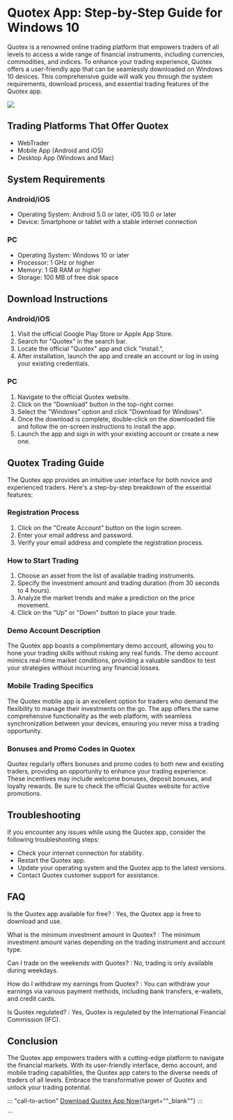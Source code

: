 # Quotex App: Step-by-Step Guide for Windows 10

Quotex is a renowned online trading platform that empowers traders of
all levels to access a wide range of financial instruments, including
currencies, commodities, and indices. To enhance your trading
experience, Quotex offers a user-friendly app that can be seamlessly
downloaded on Windows 10 devices. This comprehensive guide will walk you
through the system requirements, download process, and essential trading
features of the Quotex app.

[![](https://static.quotex.io/files/1_en/300_250.jpg)](https://traff.sbs/brokerqxsignupf)

## Trading Platforms That Offer Quotex

-   WebTrader
-   Mobile App (Android and iOS)
-   Desktop App (Windows and Mac)

## System Requirements

### Android/iOS

-   Operating System: Android 5.0 or later, iOS 10.0 or later
-   Device: Smartphone or tablet with a stable internet connection

### PC

-   Operating System: Windows 10 or later
-   Processor: 1 GHz or higher
-   Memory: 1 GB RAM or higher
-   Storage: 100 MB of free disk space

## Download Instructions

### Android/iOS

1.  Visit the official Google Play Store or Apple App Store.
2.  Search for "Quotex" in the search bar.
3.  Locate the official "Quotex" app and click "Install.",
4.  After installation, launch the app and create an account or log in
    using your existing credentials.

### PC

1.  Navigate to the official Quotex website.
2.  Click on the "Download" button in the top-right corner.
3.  Select the "Windows" option and click "Download for
    Windows".
4.  Once the download is complete, double-click on the downloaded file
    and follow the on-screen instructions to install the app.
5.  Launch the app and sign in with your existing account or create a
    new one.

## Quotex Trading Guide

The Quotex app provides an intuitive user interface for both novice and
experienced traders. Here\'s a step-by-step breakdown of the essential
features:

### Registration Process

1.  Click on the "Create Account" button on the login screen.
2.  Enter your email address and password.
3.  Verify your email address and complete the registration process.

### How to Start Trading

1.  Choose an asset from the list of available trading instruments.
2.  Specify the investment amount and trading duration (from 30 seconds
    to 4 hours).
3.  Analyze the market trends and make a prediction on the price
    movement.
4.  Click on the "Up" or "Down" button to place your trade.

### Demo Account Description

The Quotex app boasts a complimentary demo account, allowing you to hone
your trading skills without risking any real funds. The demo account
mimics real-time market conditions, providing a valuable sandbox to test
your strategies without incurring any financial losses.

### Mobile Trading Specifics

The Quotex mobile app is an excellent option for traders who demand the
flexibility to manage their investments on the go. The app offers the
same comprehensive functionality as the web platform, with seamless
synchronization between your devices, ensuring you never miss a trading
opportunity.

### Bonuses and Promo Codes in Quotex

Quotex regularly offers bonuses and promo codes to both new and existing
traders, providing an opportunity to enhance your trading experience.
These incentives may include welcome bonuses, deposit bonuses, and
loyalty rewards. Be sure to check the official Quotex website for active
promotions.

## Troubleshooting

If you encounter any issues while using the Quotex app, consider the
following troubleshooting steps:

-   Check your internet connection for stability.
-   Restart the Quotex app.
-   Update your operating system and the Quotex app to the latest
    versions.
-   Contact Quotex customer support for assistance.

## FAQ

Is the Quotex app available for free?
:   Yes, the Quotex app is free to download and use.

What is the minimum investment amount in Quotex?
:   The minimum investment amount varies depending on the trading
    instrument and account type.

Can I trade on the weekends with Quotex?
:   No, trading is only available during weekdays.

How do I withdraw my earnings from Quotex?
:   You can withdraw your earnings via various payment methods,
    including bank transfers, e-wallets, and credit cards.

Is Quotex regulated?
:   Yes, Quotex is regulated by the International Financial Commission
    (IFC).

## Conclusion

The Quotex app empowers traders with a cutting-edge platform to navigate
the financial markets. With its user-friendly interface, demo account,
and mobile trading capabilities, the Quotex app caters to the diverse
needs of traders of all levels. Embrace the transformative power of
Quotex and unlock your trading potential.

::: \"call-to-action\"
[Download Quotex App
Now](\%22https://traff.sbs/quotexonelink\%22){target=""_blank""}
:::

\`\`\`

